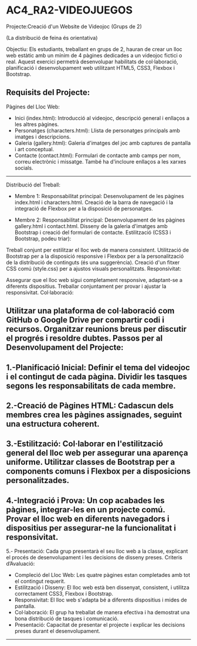 # AC4_RA2-VIDEOJUEGOS
Projecte:Creació d'un Website de Videojoc (Grups de 2)

(La distribució de feina és orientativa)

Objectiu:
Els estudiants, treballant en grups de 2, hauran de crear un lloc web estàtic amb un mínim de 4 pàgines dedicades a un videojoc fictici o real. Aquest exercici permetrà desenvolupar habilitats de col·laboració, planificació i desenvolupament web utilitzant HTML5, CSS3, Flexbox i Bootstrap.

Requisits del Projecte:
--------------------------------------------------------------------------------------------------------------
Pàgines del Lloc Web:

- Inici (index.html): Introducció al videojoc, descripció general i enllaços a les altres pàgines.
- Personatges (characters.html): Llista de personatges principals amb imatges i descripcions.
- Galeria (gallery.html): Galeria d'imatges del joc amb captures de pantalla i art conceptual.
- Contacte (contact.html): Formulari de contacte amb camps per nom, correu electrònic i missatge. També ha d'incloure enllaços a les xarxes socials.
--------------------------------------------------------------------------------------------------------------
Distribució del Treball:

- Membre 1:
Responsabilitat principal: Desenvolupament de les pàgines index.html i characters.html.
Creació de la barra de navegació i la integració de Flexbox per a la disposició de personatges.

- Membre 2:
Responsabilitat principal: Desenvolupament de les pàgines gallery.html i contact.html.
Disseny de la galeria d'imatges amb Bootstrap i creació del formulari de contacte.
Estilització (CSS3 i Bootstrap, podeu triar):

Treball conjunt per estilitzar el lloc web de manera consistent.
Utilització de Bootstrap per a la disposició responsive i Flexbox per a la personalització de la distribució de continguts (és una suggerència).
Creació d'un fitxer CSS comú (style.css) per a ajustos visuals personalitzats.
Responsivitat:

Assegurar que el lloc web sigui completament responsive, adaptant-se a diferents dispositius.
Treballar conjuntament per provar i ajustar la responsivitat.
Col·laboració:

Utilitzar una plataforma de col·laboració com GitHub o Google Drive per compartir codi i recursos.
Organitzar reunions breus per discutir el progrés i resoldre dubtes.
Passos per al Desenvolupament del Projecte:
--------------------------------------------------------------------------------------------------------------
1.-Planificació Inicial:
Definir el tema del videojoc i el contingut de cada pàgina.
Dividir les tasques segons les responsabilitats de cada membre.
--------------------------------------------------------------------------------------------------------------
2.-Creació de Pàgines HTML:
Cadascun dels membres crea les pàgines assignades, seguint una estructura coherent.
--------------------------------------------------------------------------------------------------------------
3.-Estilització:
Col·laborar en l'estilització general del lloc web per assegurar una aparença uniforme.
Utilitzar classes de Bootstrap per a components comuns i Flexbox per a disposicions personalitzades.
--------------------------------------------------------------------------------------------------------------
4.-Integració i Prova:
Un cop acabades les pàgines, integrar-les en un projecte comú.
Provar el lloc web en diferents navegadors i dispositius per assegurar-ne la funcionalitat i responsivitat.
--------------------------------------------------------------------------------------------------------------
5.- Presentació:
Cada grup presentarà el seu lloc web a la classe, explicant el procés de desenvolupament i les decisions de disseny preses.
Criteris d’Avaluació:
- Compleció del Lloc Web: Les quatre pàgines estan completades amb tot el contingut requerit.
- Estilització i Disseny: El lloc web està ben dissenyat, consistent, i utilitza correctament CSS3, Flexbox i Bootstrap.
- Responsivitat: El lloc web s'adapta bé a diferents dispositius i mides de pantalla.
- Col·laboració: El grup ha treballat de manera efectiva i ha demostrat una bona distribució de tasques i comunicació.
- Presentació: Capacitat de presentar el projecte i explicar les decisions preses durant el desenvolupament.
--------------------------------------------------------------------------------------------------------------

